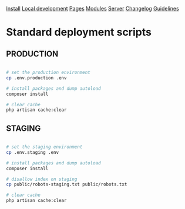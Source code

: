[Install](/index.md)
[Local development](/chief-development.md)
[Pages](pages/index.md)
[Modules](modules/index.md)
[Server](/server.md)
[Changelog](/CHANGELOG.md)
[Guidelines](/GUIDELINES.md)
# Standard deployment scripts

## PRODUCTION
```bash

# set the production environment
cp .env.production .env

# install packages and dump autoload
composer install

# clear cache
php artisan cache:clear
```

## STAGING
```bash

# set the staging environment
cp .env.staging .env

# install packages and dump autoload
composer install

# disallow index on staging
cp public/robots-staging.txt public/robots.txt

# clear cache
php artisan cache:clear
```
